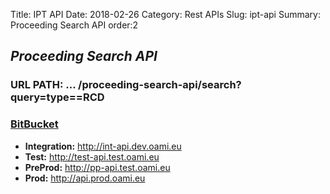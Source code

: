 Title: IPT API
Date: 2018-02-26
Category: Rest APIs
Slug: ipt-api
Summary: Proceeding Search API
order:2

## _Proceeding Search API_

### URL PATH: ... /proceeding-search-api/search?query=type==RCD

### <a href="https://git.euipo.europa.eu/projects/IPT/repos/proceeding-search-api/browse" target="_blank">BitBucket</a>


- **Integration:** http://int-api.dev.oami.eu
- **Test:** http://test-api.test.oami.eu
- **PreProd:** http://pp-api.test.oami.eu
- **Prod:** http://api.prod.oami.eu


